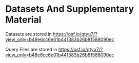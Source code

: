 # Datasets And Supplementary Material

Datasets are stored in https://osf.io/qtyu7/?view_only=b48e6cc6e01b441383b26b81588090ec

Query Files are stored in https://osf.io/qtyu7/?view_only=b48e6cc6e01b441383b26b81588090ec


